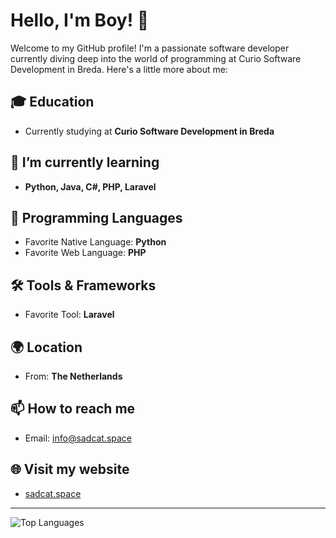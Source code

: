 # Hello, I'm Boy! 👋

Welcome to my GitHub profile! I'm a passionate software developer currently diving deep into the world of programming at Curio Software Development in Breda. Here's a little more about me:

## 🎓 Education
- Currently studying at **Curio Software Development in Breda**

## 🌱 I’m currently learning
- **Python, Java, C#, PHP, Laravel**

## 💬 Programming Languages
- Favorite Native Language: **Python**
- Favorite Web Language: **PHP**

## 🛠️ Tools & Frameworks
- Favorite Tool: **Laravel**

## 🌍 Location
- From: **The Netherlands**

## 📫 How to reach me
- Email: [info@sadcat.space](mailto:info@sadcat.space)

## 🌐 Visit my website
- [sadcat.space](https://sadcat.space)

---

![Top Languages](https://github-readme-stats.vercel.app/api/top-langs/?username=BoyK07&layout=compact&theme=radical)

